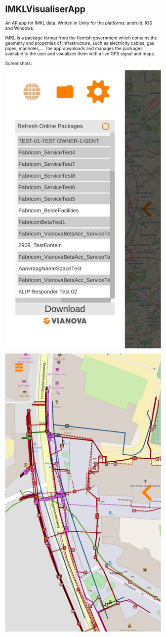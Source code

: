 # IMKLVisualiserApp
An AR app for IMKL data. Written in Unity for the platforms: android, IOS and Windows.


IMKL is a package format from the flemish government which contains the geometry and properties of infrastructure, such as electricity cables, gas pipes, manholes,...
The app downloads and manages the packages available to the user and visualizes them with a live GPS signal and maps.

Screenshots:

![](https://github.com/MetaDev/IMKLVisualiserApp/blob/master/Screenshots/04_OverviewAvailablePackages.jpg)

![](https://github.com/MetaDev/IMKLVisualiserApp/blob/master/Screenshots/07_IMKLResults.jpg)
